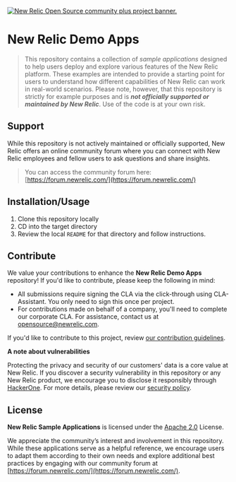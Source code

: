 <a href="https://opensource.newrelic.com/oss-category/#example-code"><picture><source media="(prefers-color-scheme: dark)" srcset="https://github.com/newrelic/opensource-website/raw/main/src/images/categories/dark/Example_Code.png"><source media="(prefers-color-scheme: light)" srcset="https://github.com/newrelic/opensource-website/raw/main/src/images/categories/Example_Code.png"><img alt="New Relic Open Source community plus project banner." src="https://github.com/newrelic/opensource-website/raw/main/src/images/categories/Example_Code.png"></picture></a>

# New Relic Demo Apps

>This repository contains a collection of *sample applications* designed to help users deploy and explore various features of the New Relic platform. These examples are intended to provide a starting point for users to understand how different capabilities of New Relic can work in real-world scenarios. Please note, however, that this repository is strictly for example purposes and is ***not officially supported or maintained by New Relic***. Use of the code is at your own risk.

## Support

While this repository is not actively maintained or officially supported, New Relic offers an online community forum where you can connect with New Relic employees and fellow users to ask questions and share insights. 

>You can access the community forum here: [https://forum.newrelic.com/](https://forum.newrelic.com/)

## Installation/Usage

1. Clone this repository locally
2. CD into the target directory
3. Review the local `README` for that directory and follow instructions.

## Contribute

We value your contributions to enhance the **New Relic Demo Apps** repository! If you'd like to contribute, please keep the following in mind:

- All submissions require signing the CLA via the click-through using CLA-Assistant. You only need to sign this once per project.
- For contributions made on behalf of a company, you'll need to complete our corporate CLA. For assistance, contact us at [opensource@newrelic.com](mailto:opensource@newrelic.com).

If you'd like to contribute to this project, review [our contribution guidelines](./CONTRIBUTING.md).

**A note about vulnerabilities**

Protecting the privacy and security of our customers' data is a core value at New Relic. If you discover a security vulnerability in this repository or any New Relic product, we encourage you to disclose it responsibly through [HackerOne](https://hackerone.com/newrelic). For more details, please review our [security policy](https://docs.newrelic.com/docs/licenses/license-information/referenced-policies/security-policy/).

## License

**New Relic Sample Applications** is licensed under the [Apache 2.0](http://apache.org/licenses/LICENSE-2.0.txt) License.

We appreciate the community’s interest and involvement in this repository. While these applications serve as a helpful reference, we encourage users to adapt them according to their own needs and explore additional best practices by engaging with our community forum at [https://forum.newrelic.com/](https://forum.newrelic.com/). 
